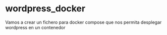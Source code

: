 # wordpress_docker

Vamos a crear un fichero para docker compose que nos permita desplegar wordpress en un contenedor
